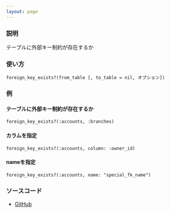 ```yaml
---
layout: page
---
```

### 説明
テーブルに外部キー制約が存在するか

### 使い方
    foreign_key_exists?(from_table [, to_table = nil, オプション])

### 例
#### テーブルに外部キー制約が存在するか
    foreign_key_exists?(:accounts, :branches)

#### カラムを指定
    foreign_key_exists?(:accounts, column: :owner_id)

#### nameを指定
    foreign_key_exists?(:accounts, name: "special_fk_name")

### ソースコード
* [GitHub](https://github.com/rails/rails/blob/f33d52c95217212cbacc8d5e44b5a8e3cdc6f5b3/activerecord/lib/active_record/connection_adapters/abstract/schema_statements.rb#L1048)